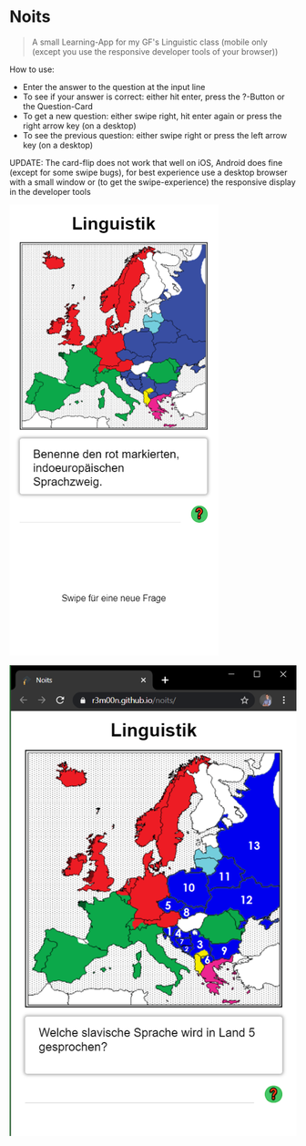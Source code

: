 # Noits

> A small Learning-App for my GF's Linguistic class
> (mobile only (except you use the responsive developer tools of your browser))

How to use:

- Enter the answer to the question at the input line
- To see if your answer is correct: either hit enter, press the ?-Button or the Question-Card
- To get a new question: either swipe right, hit enter again or press the right arrow key (on a desktop)
- To see the previous question: either swipe right or press the left arrow key (on a desktop)

UPDATE: The card-flip does not work that well on iOS, Android does fine (except for some swipe bugs), for best experience use a desktop browser with a small window or (to get the swipe-experience) the responsive display in the developer tools

[![Mobile](https://github.com/r3m00n/noits/blob/master/img/Screenshot.mobile.png)]()

[![Desktop](https://github.com/r3m00n/noits/blob/master/img/Screenshot.desktop.png)]()
